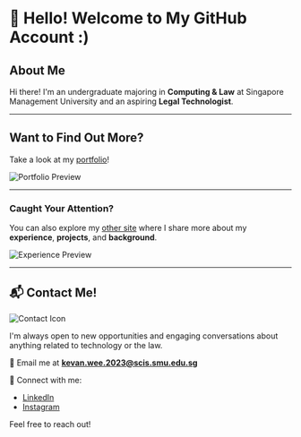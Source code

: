 # 👋 Hello! Welcome to My GitHub Account :)

## About Me
Hi there! I'm an undergraduate majoring in **Computing & Law** at Singapore Management University and an aspiring **Legal Technologist**.

---

## Want to Find Out More?
Take a look at my [portfolio](https://kevanweeportfolio.vercel.app/)!

![Portfolio Preview](https://github.com/user-attachments/assets/2da2fd2f-2598-4c09-ae89-b16c55f6a3f6)

---

### Caught Your Attention?
You can also explore my [other site](https://kevanwee.github.io/kevanwee/index.html) where I share more about my **experience**, **projects**, and **background**.

![Experience Preview](https://github.com/user-attachments/assets/af884104-bf75-49e7-9d23-279c4fec8c87)

---

## 📬 Contact Me!

![Contact Icon](https://github.com/user-attachments/assets/c19d6e4a-1699-4611-a3c3-57f2e72dc489)

I'm always open to new opportunities and engaging conversations about anything related to technology or the law. 

📧 Email me at **kevan.wee.2023@scis.smu.edu.sg** 

🔗 Connect with me:
- [LinkedIn](https://www.linkedin.com/in/kevanwee/)
- [Instagram](https://www.instagram.com/kwjw30/)

Feel free to reach out!
